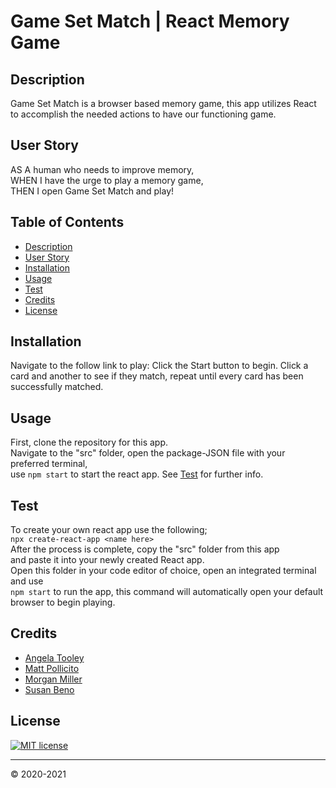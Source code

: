 # Game Set Match | React Memory Game

## Description
Game Set Match is a browser based memory game, this app utilizes React to accomplish the needed actions to have our functioning game.  

## User Story
AS A human who needs to improve memory,  
WHEN I have the urge to play a memory game,  
THEN I open Game Set Match and play!

## Table of Contents
* [Description](#descriptiom)
* [User Story](#user-story)
* [Installation](#installation)
* [Usage](#usage)
* [Test](#Test)
* [Credits](#credits)
* [License](#license)

## Installation
Navigate to the follow link to play:
Click the Start button to begin. Click a card and another to see if they match, repeat until every card has been successfully matched. 

## Usage
First, clone the repository for this app.  
Navigate to the "src" folder, open the package-JSON file with your preferred terminal,  
use `npm start` to start the react app. See [Test](#Test) for further info.

## Test
To create your own react app use the following;  
`npx create-react-app <name here>`  
After the process is complete, copy the "src" folder from this app  
and paste it into your newly created React app.  
Open this folder in your code editor of choice, open an integrated terminal and use  
`npm start` to run the app, this command will automatically open your default browser to begin playing.

## Credits
* [Angela Tooley](https://github.com/adt315)  
* [Matt Pollicito](https://github.com/mpollicito)  
* [Morgan Miller](https://github.com/MoMilllzz)  
* [Susan Beno](https://github.com/SueBee21)  

## License
[![MIT license](https://img.shields.io/badge/License-MIT-blue.svg)](https://lbesson.mit-license.org/) 

---

&copy; 2020-2021